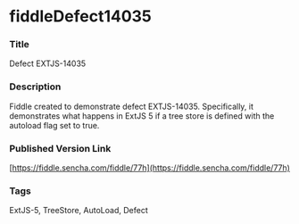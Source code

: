 fiddleDefect14035
======

### Title
Defect EXTJS-14035

### Description
Fiddle created to demonstrate defect EXTJS-14035.  Specifically, it demonstrates what happens in ExtJS 5 if a 
tree store is defined with the autoload flag set to true.


### Published Version Link
[https://fiddle.sencha.com/fiddle/77h](https://fiddle.sencha.com/fiddle/77h)

### Tags
ExtJS-5, TreeStore, AutoLoad, Defect